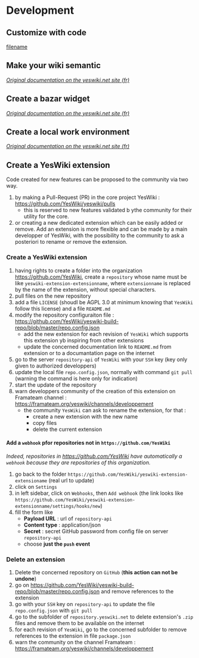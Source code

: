 # Development

## Customize with code
[filename](custom-folder.md ':include')

## Make your wiki semantic

_[Original documentation on the yeswiki.net site (fr)](https://yeswiki.net/?RendreYeswikiSemantique "Tutorial - Make your wiki semantic")_

## Create a bazar widget

_[Original documentation on the yeswiki.net site (fr)](https://yeswiki.net/?BazarWidget "Tutorial - Create widget bazaar")_

## Create a local work environment

_[Original documentation on the yeswiki.net site (fr)](https://yeswiki.net/?PageConfiglocal "Tutorial - Create a local dev environment")_


## Create a YesWiki extension

Code created for new features can be proposed to the community via two way.

  1. by making a Pull-Request (PR) in the core project YesWiki : https://github.com/YesWiki/yeswiki/pulls
     - this is reserved to new features validated b ythe community for their utility for the core.
  2. or creating a new dedicated extension which can be easily added or remove. Add an extension is more flexible and can be made by a main developper of YesWiki, with the possibility to the community to ask a posteriori to rename or remove the extension.

### Create a YesWiki extension

 1. having rights to create a folder into the organization https://github.com/YesWiki, create a `repository` whose name must be like `yeswiki-extension-extensionname`, where `extensionname` is replaced by the name of the extension, without special characters.
 2. pull files on the new repository
 3. add a file `LICENSE` (shoudl be AGPL 3.0 at minimum knowing that `YesWiki` follow this license) and a file `README.md`
 4. modify the repository configuraiton file : https://github.com/YesWiki/yeswiki-build-repo/blob/master/repo.config.json
    - add the new extension for each revision of `YesWiki` which supports this extension yb inspiring from other extensions
    - update the concerned documentation link to `README.md` from extension or to a documantation page on the internet
 5. go to the server `repository-api` of `YesWiki` with your `SSH` key (key only given to authorized developpers)
 6. update the local file `repo.config.json`, normally with command `git pull` (warning the command is here only for indication)
 7. start the update of the repository
 8. warn developpers community of the creation of this extension on Framateam channel : https://framateam.org/yeswiki/channels/developpement
     - the community `YesWiki` can ask to rename the extension, for that :
       - create a new extension with the new name
       - copy files
       - delete the current extension

#### Add a `webhook` pfor repositories not in `https://github.com/YesWiki`

_Indeed, repositories in https://github.com/YesWiki have automatically a `webhook` because they are repositories of this organization._

 1. go back to the folder `https://github.com/YesWiki/yeswiki-extension-extensioname`  (real url to update)
 2. click on `Settings`
 3. in left sidebar, click on `Webhooks`, then `Add webhook` (the link looks like `https://github.com/YesWiki/yeswiki-extension-extensionname/settings/hooks/new`)
 4. fill the form like
     - **Payload URL** : url of `repository-api`
     - **Content type** : application/json
     - **Secret** : secret GitHub password from config file on server `repository-api`
     - choose **just the `push` event**

### Delete an extension

 1. Delete the concerned repository on `GitHub` (**this action can not be undone**)
 2. go on https://github.com/YesWiki/yeswiki-build-repo/blob/master/repo.config.json and remove references to the extension
 3. go with your `SSH` key on `repository-api` to update the file `repo.config.json` with `git pull`
 4. go to the subfolder of `repository.yeswiki.net` to delete extension's `.zip` files and remove them to be available on the internet
 5.  for each revision of `YesWiki`, go to the concerned subfolder to remove references to the extension in file `package.json`
 6. warn the community on the channel Framateam : https://framateam.org/yeswiki/channels/developpement
